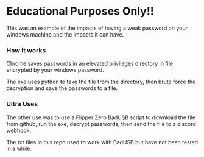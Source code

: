# Educational Purposes Only!!

This was an example of the impacts of having a weak password on your windows machine and the impacts it can have.

### How it works

Chrome saves passwords in an elevated privileges directory in file encrypted by your windows password.

The exe uses python to take the file from the directory, then brute force the decryption and save the passwords to a file.

### Ultra Uses

The other use was to use a Flipper Zero BadUSB script to download the file from github, run the exe, decrypt passwords, then send the file to a discord webhook.

The txt files in this repo used to work with BadUSB but have not been tested in a while.
